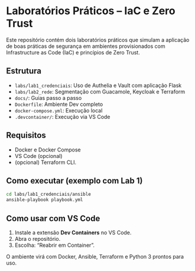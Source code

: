 # Laboratórios Práticos – IaC e Zero Trust

Este repositório contém dois laboratórios práticos que simulam a aplicação de boas práticas de segurança em ambientes provisionados com Infrastructure as Code (IaC) e princípios de Zero Trust.

## Estrutura

- `labs/lab1_credenciais`: Uso de Authelia e Vault com aplicação Flask
- `labs/lab2_rede`: Segmentação com Guacamole, Keycloak e Terraform
- `docs/`: Guias passo a passo
- `Dockerfile`: Ambiente Dev completo
- `docker-compose.yml`: Execução local
- `.devcontainer/`: Execução via VS Code

## Requisitos

- Docker e Docker Compose
- VS Code (opcional)
- (opcional) Terraform CLI.

## Como executar (exemplo com Lab 1)

```bash
cd labs/lab1_credenciais/ansible
ansible-playbook playbook.yml
```

## Como usar com VS Code

1. Instale a extensão **Dev Containers** no VS Code.
2. Abra o repositório.
3. Escolha: “Reabrir em Container”.

O ambiente virá com Docker, Ansible, Terraform e Python 3 prontos para uso.
